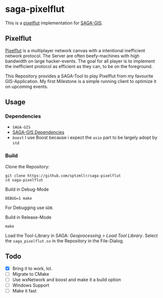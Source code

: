 # saga-pixelflut

This is a [pixelflut](https://github.com/defnull/pixelflut) implementation for [SAGA-GIS](http://www.saga-gis.org/en/index.html). 

## Pixelflut

[Pixelflut](https://github.com/defnull/pixelflut) is a multiplayer network canvas with a intentional inefficient network protocol.
The Server are often beefy-machines with high bandwidth on large hacker-events. 
The goal for all player is to implement the inefficient protocol as efficient as they can, to be on the foreground. 
  
This Repository provides a SAGA-Tool to play Pixelflut from my favourite GIS-Application. My first Milestone is a simple running client to optimize it on upcoming events.

## Usage
### Dependencies 
- `SAGA-GIS`
- [SAGA-GIS Dependencies](https://sourceforge.net/p/saga-gis/wiki/Compiling%20SAGA%20on%20Linux/ )
- `boost` I use Boost because i expect the `asio` part to be largely adopt by `std`
  
### Build
Clone the Repository:
```
git clone https://github.com/sptzmllr/saga-pixelflut
cd saga-pixelflut
```
Build in Debug-Mode
```
DEBUG=1 make
```
For Debugging use `GDB`.
  
Build in Release-Mode
```
make
```
Load the Tool-Library in SAGA: *Geoprocessing > Load Tool Library*. Select the `saga_pixelflut.so` in the Repository in the File-Dialog.

## Todo

- [x] Bring it to work, lol.
- [ ] Migrate to CMake
- [ ] Use wxNetwork and boost and make it a build option
- [ ] Windows Support
- [ ] Make it fast

